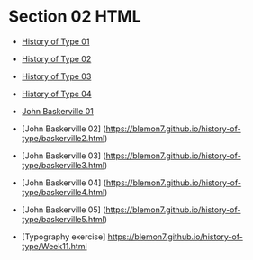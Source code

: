 Section 02 HTML
===============

- [History of Type 01](https://blemon7.github.io/history-of-type/history-of-type1.html)
- [History of Type 02](https://blemon7.github.io/history-of-type/history-of-type2.html)
- [History of Type 03](https://blemon7.github.io/history-of-type/history-of-type3.html)
- [History of Type 04](https://blemon7.github.io/history-of-type/history-of-type4.html)

- [John Baskerville 01](https://blemon7.github.io/history-of-type/baskerville1.html)
- [John Baskerville 02] (https://blemon7.github.io/history-of-type/baskerville2.html)
- [John Baskerville 03] (https://blemon7.github.io/history-of-type/baskerville3.html)
- [John Baskerville 04] (https://blemon7.github.io/history-of-type/baskerville4.html)
- [John Baskerville 05] (https://blemon7.github.io/history-of-type/baskerville5.html)

- [Typography exercise] https://blemon7.github.io/history-of-type/Week11.html